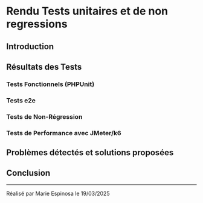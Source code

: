 # Rendu Tests unitaires et de non regressions 

## Introduction

## Résultats des Tests

### Tests Fonctionnels (PHPUnit)

### Tests e2e

### Tests de Non-Régression

### Tests de Performance avec JMeter/k6

## Problèmes détectés et solutions proposées

## Conclusion

-----------------------------------------------
Réalisé par Marie Espinosa 
le 19/03/2025


